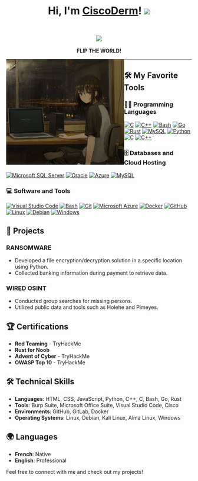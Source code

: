 <h1 align="center">
Hi, I'm <a href="https://github.com/CiscoDerm" rel="nofollow">CiscoDerm</a>!
  <img src="https://media.giphy.com/media/hvRJCLFzcasrR4ia7z/giphy.gif" width="30">
</h1>
<br/>

<p align="center">
  <a href="https://github.com/DenverCoder1/readme-typing-svg">
    <img src="https://readme-typing-svg.herokuapp.com/?lines=Python%2C+C;Freelancer;Always+learning+new+things&center=true&width=480&height=45">
  </a>
</p>

<p align="center"> 
  <strong>FLIP THE WORLD!</strong>
</p>

<img align="left" src="https://github.com/I-am-vishalmaurya/I-am-vishalmaurya/blob/main/cropped_image.png" alt="Unfortunately I didn't find the author of the pic, feel free to open a pull request if found" width="320" />
<hr>

## 🛠️ My Favorite Tools

### 👨‍💻 Programming Languages


<p>
  <a href="#"><img alt="C" src="https://img.shields.io/badge/C-00599C?style=for-the-badge&logo=c&logoColor=white"></a>
  <a href="#"><img alt="C++" src="https://img.shields.io/badge/C++-00599C?style=for-the-badge&logo=c%2B%2B&logoColor=white"></a>
  <a href="#"><img alt="Bash" src="https://img.shields.io/badge/Bash-4EAA25?style=for-the-badge&logo=gnu-bash&logoColor=white"></a>
  <a href="#"><img alt="Go" src="https://img.shields.io/badge/Go-00ADD8?style=for-the-badge&logo=go&logoColor=white"></a>
  <a href="#"><img alt="Rust" src="https://img.shields.io/badge/Rust-000000?style=for-the-badge&logo=rust&logoColor=white"></a>
  <a href="#"><img alt="MySQL" src="https://img.shields.io/badge/MySQL-4479A1?style=for-the-badge&logo=mysql&logoColor=white"></a>
  <a href="#"><img alt="Python" src="https://img.shields.io/badge/Python-3776AB?style=for-the-badge&logo=python&logoColor=white"></a>
  <a href="#"><img alt="C" src="https://img.shields.io/badge/C-00599C?style=for-the-badge&logo=c&logoColor=white"></a>
  <a href="#"><img alt="C++" src="https://img.shields.io/badge/C++-00599C?style=for-the-badge&logo=c%2B%2B&logoColor=white"></a>
</p>

### 🗄️ Databases and Cloud Hosting

<p>
    <a href="#"><img alt="Microsoft SQL Server" src="https://img.shields.io/badge/Microsoft%20SQL%20Server-CC2927?style=for-the-badge&logo=microsoft-sql-server&logoColor=white"></a>
    <a href="#"><img alt="Oracle" src="https://img.shields.io/badge/Oracle-F80000?style=for-the-badge&logo=oracle&logoColor=white"></a>
    <a href="#"><img alt="Azure" src="https://img.shields.io/badge/Azure-0078D4?style=for-the-badge&logo=microsoft-azure&logoColor=white"></a>
    <a href="#"><img alt="MySQL" src="https://img.shields.io/badge/MySQL-4479A1?style=for-the-badge&logo=mysql&logoColor=white"></a>
</p>

### 💻 Software and Tools

<p>
  <a href="#"><img alt="Visual Studio Code" src="https://img.shields.io/badge/Visual%20Studio%20Code-0078d7.svg?style=for-the-badge&logo=visual-studiocode&logoColor=white"></a>
  <a href="#"><img alt="Bash" src="https://img.shields.io/badge/Bash-4EAA25?style=for-the-badge&logo=gnu-bash&logoColor=white"></a>
  <a href="#"><img alt="Git" src="https://img.shields.io/badge/Git-F05033?style=for-the-badge&logo=git&logoColor=white"></a>
  <a href="#"><img alt="Microsoft Azure" src="https://img.shields.io/badge/Microsoft%20Azure-0078D4?style=for-the-badge&logo=microsoft-azure&logoColor=white"></a>
  <a href="#"><img alt="Docker" src="https://img.shields.io/badge/Docker-2496ED?style=for-the-badge&logo=docker&logoColor=white"></a>
  <a href="#"><img alt="GitHub" src="https://img.shields.io/badge/GitHub-181717?style=for-the-badge&logo=github&logoColor=white"></a>
  <a href="#"><img alt="Linux" src="https://img.shields.io/badge/Linux-FCC624?style=for-the-badge&logo=linux&logoColor=black"></a>
  <a href="#"><img alt="Debian" src="https://img.shields.io/badge/Debian-A81D33?style=for-the-badge&logo=debian&logoColor=white"></a>
  <a href="#"><img alt="Windows" src="https://img.shields.io/badge/Windows-0078D6?style=for-the-badge&logo=windows&logoColor=white"></a>
</p>

## 📝 Projects

### RANSOMWARE

- Developed a file encryption/decryption solution in a specific location using Python.
- Collected banking information during payment to retrieve data.

### WIRED OSINT

- Conducted group searches for missing persons.
- Utilized public data and tools such as Holehe and Pimeyes.


## 🏆 Certifications

- **Red Teaming** - TryHackMe
- **Rust for Noob** 
- **Advent of Cyber** - TryHackMe
- **OWASP Top 10** - TryHackMe

## 🛠️ Technical Skills

- **Languages**: HTML, CSS, JavaScript, Python, C++, C, Bash, Go, Rust
- **Tools**: Burp Suite, Microsoft Office Suite, Visual Studio Code, Cisco
- **Environments**: GitHub, GitLab, Docker
- **Operating Systems**: Linux, Debian, Kali Linux, Alma Linux, Windows

## 🌍 Languages

- **French**: Native
- **English**: Professional


Feel free to connect with me and check out my projects!
